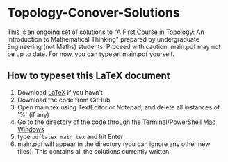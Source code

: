 # Topology-Conover-Solutions
This is an ongoing set of solutions to "A First Course in Topology: An Introduction to Mathematical Thinking" prepared by undergraduate Engineering (not Maths) students. Proceed with caution.
main.pdf may not be up to date. For now, you can typeset main.pdf yourself.

## How to typeset this LaTeX document

1. Download [LaTeX](https://www.latex-project.org/get/) if you havn't
2. Download the code from GitHub
3. Open main.tex using TextEditor or Notepad, and delete all instances of '%' (if any)
4. Go to the directory of the code through the Terminal/PowerShell [Mac](https://www.macworld.com/article/221277/command-line-navigating-files-folders-mac-terminal.html) [Windows](https://www.onmsft.com/how-to/change-directories-command-prompt-windows-10-11)
5. type `pdflatex main.tex` and hit Enter
6. main.pdf will appear in the directory (you can ignore any other new files). This contains all the solutions currently written.
